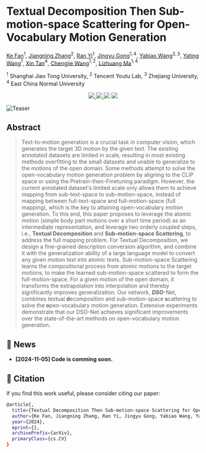 # Textual Decomposition Then Sub-motion-space Scattering for Open-Vocabulary Motion Generation

[Ke Fan](https://vankouf.github.io/)$^{1}$, [Jiangning Zhang](https://zhangzjn.github.io/)$^{2}$, [Ran Yi](https://yiranran.github.io/)$^{1}$, [Jingyu Gong]()$^{1,4}$, [Yabiao Wang]()$^{2,3}$, [Yating Wang]()$^{1}$, [Xin Tan]()$^{4}$, [Chengjie Wang]()$^{1,2}$, [Lizhuang Ma]()$^{1,4}$

$^1$ Shanghai Jiao Tong University, $^2$ Tencent Youtu Lab, $^3$ Zhejiang University, $^4$ East China Normal University

<p align="center">
  <a href=''>
  <img src='https://img.shields.io/badge/Arxiv-2410.18977-A42C25?style=flat&logo=arXiv&logoColor=A42C25'>
  </a> 
  <a href=''>
  <img src='https://img.shields.io/badge/Paper-PDF-yellow?style=flat&logo=arXiv&logoColor=yellow'>
  </a> 
  <a href=''>
  <img src='https://img.shields.io/badge/Project-Page-%23df5b46?style=flat&logo=Google%20chrome&logoColor=%23df5b46'></a> 
  <a href='https://github.com/VankouF/DSONet-Codes/'>
  <img src='https://img.shields.io/badge/GitHub-Code-black?style=flat&logo=github&logoColor=white'></a> 
</p>

![Teaser]()

## Abstract
> Text-to-motion generation is a crucial task in computer vision, which generates the target 3D motion by the given text. The existing annotated datasets are limited in scale, resulting in most existing methods overfitting to the small datasets and unable to generalize to the motions of the open domain. Some methods attempt to solve the open-vocabulary motion generation problem by aligning to the CLIP space or using the Pretrain-then-Finetuning paradigm. However, the current annotated dataset's limited scale only allows them to achieve mapping from sub-text-space to sub-motion-space, instead of mapping between full-text-space and full-motion-space (full mapping), which is the key to attaining open-vocabulary motion generation. To this end, this paper proposes to leverage the atomic motion (simple body part motions over a short time period) as an intermediate representation, and leverage two orderly coupled steps, i.e., **Textual Decomposition** and **Sub-motion-space Scattering**, to address the full mapping problem. For Textual Decomposition, we design a fine-grained description conversion algorithm, and combine it with the generalization ability of a large language model to convert any given motion text into atomic texts. Sub-motion-space Scattering learns the compositional process from atomic motions to the target motions, to make the learned sub-motion-space scattered to form the full-motion-space. For a given motion of the open domain, it transforms the extrapolation into interpolation and thereby significantly improves generalization. Our network, ***DSO***-Net, combines textual **d**ecomposition and sub-motion-space **s**cattering to solve the **o**pen-vocabulary motion generation. Extensive experiments demonstrate that our DSO-Net achieves significant improvements over the state-of-the-art methods on open-vocabulary motion generation.

## 📢 News

+ **[2024-11-05] Code is comming soon.**

## 📜 Citation

If you find this work useful, please consider citing our paper:

```bash
@article{,
  title={Textual Decomposition Then Sub-motion-space Scattering for Open-Vocabulary Motion Generation},
  author={Ke Fan, Jiangning Zhang, Ran Yi, Jingyu Gong, Yabiao Wang, Yating Wang, Xin Tan, Chengjie Wang, Lizhuang Ma},
  year={2024},
  eprint={},
  archivePrefix={arXiv},
  primaryClass={cs.CV}
}
```
